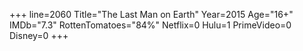 +++
line=2060
Title="The Last Man on Earth"
Year=2015
Age="16+"
IMDb="7.3"
RottenTomatoes="84%"
Netflix=0
Hulu=1
PrimeVideo=0
Disney=0
+++

